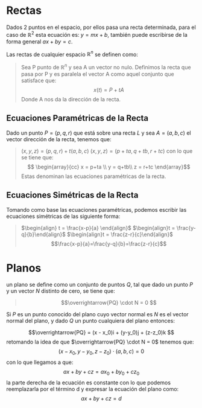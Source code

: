 # Rectas
Dados 2 puntos en el espacio, por ellos pasa una recta determinada, para el caso de $\mathbb{R}^2$ esta ecuación es: $y = mx +b$, también puede escribirse de la forma general $ax + by = c$.

Las rectas de cualquier espacio $\mathbb{R}^n$ se definen como:
> Sea P punto de $\mathbb{R}^n$ y sea A un vector no nulo. Definimos la recta que pasa por P y es paralela el vector A como aquel conjunto que satisface que:
> $$ x(t) =P + tA$$
> Donde A nos da la dirección de la recta.

## Ecuaciones Paramétricas de la Recta
Dado un punto $P = (p,q,r)$ que está sobre una recta $L$ y sea $A = (a,b,c)$ el vector dirección de la recta, tenemos que:
>$(x,y,z) = (p,q,r) +t(a,b,c)$
>$(x,y,z) = (p+ta,q+tb,r+tc)$
>con lo que se tiene que:
>$$ \begin{array}{cc}
x = p+ta \\
y = q+tb\\
z = r+tc
\end{array}$$
Estas denominan las ecuaciones paramétricas de la recta.
## Ecuaciones Simétricas de la Recta
Tomando como base las ecuaciones paramétricas, podemos escribir las ecuaciones simétricas de las siguiente forma:
>$\begin{align} t = \frac{x-p}{a} \end{align}$
>$\begin{align}t = \frac{y-q}{b}\end{align}$
>$\begin{align}t = \frac{z-r}{c}\end{align}$
>$$\frac{x-p}{a}=\frac{y-q}{b}=\frac{z-r}{c}$$

# Planos
un plano se define como un conjunto de puntos $Q$, tal que dado un punto $P$ y un vector $N$ distinto de cero, se tiene que:

> $$\overrightarrow{PQ} \cdot N = 0 $$

Si $P$ es un punto conocido del plano cuyo vector normal es $N$ es el vector normal del plano, y dado $Q$ un punto cualquiera del plano entonces:

$$\overrightarrow{PQ} = (x - x_0)i + (y-y_0)j + (z-z_0)k $$
retomando la idea de que $\overrightarrow{PQ} \cdot N = 0$ tenemos que:
$$(x - x_0,y-y_0,z-z_0)\cdot(a,b,c) = 0  $$
con lo que llegamos a que:
$$ ax + by + cz = ax_0 + by_0 + cz_0 $$
la parte derecha de la ecuación es constante con lo que podemos reemplazarla por el término d y expresar la ecuación del plano como:
$$ ax + by + cz = d $$